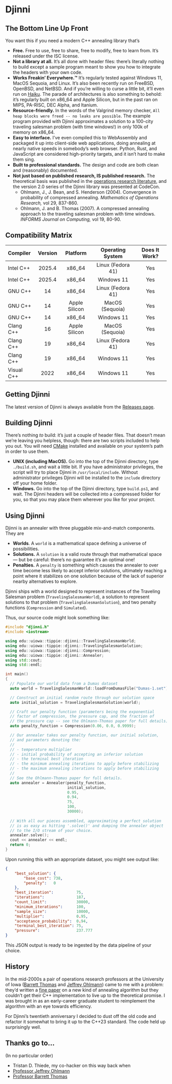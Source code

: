 # Djinni

## The Bottom Line Up Front
You want this if you need a modern C++ annealing library that’s

* **Free.** Free to use, free to share, free to modify, free to
  learn from. It’s released under the ISC license.
* **Not a library at all.** It’s all done with header files: there’s
  literally nothing to build except a sample program meant to show
  you how to integrate the headers with your own code.
* **Works Freakin’ Everywhere.™** It’s regularly tested against
  Windows 11, MacOS Sequoia, and Linux. It’s also been recently run
  on FreeBSD, OpenBSD, and NetBSD. And if you’re willing to curse a
  little bit, it’ll even run on [Haiku](https://www.haiku-os.org).
  The parade of architectures is also something to behold: it’s 
  regularly built on x86_64 and Apple Silicon, but in the past ran on
  MIPS, PA-RISC, DEC Alpha, and Itanium.
* **Resource-friendly.** In the words of the Valgrind memory checker,
  `All heap blocks were freed -- no leaks are possible`. The example
  program provided with Djinni approximates a solution to a 100-city
  traveling salesman problem (with time windows!) in only 100k of 
  memory on x86_64.
* **Easy to interface.** I’ve even compiled this to WebAssembly and
  packaged it up into client-side web applications, doing annealing
  at nearly native speeds in somebody’s web browser. Python, Rust, and
  JavaScript are considered high-priority targets, and it isn’t hard
  to make them sing.
* **Built to professional standards.** The design and code are both
  clean and (reasonably) documented.
* **Not just based on published research, IS published research.**
  The theoretical basis was published in the 
  [operations research literature](https://myweb.uiowa.edu/bthoa/DownloadItems/TSPTWpaper4-05-05.pdf),
  and the version 2.0 series of the Djinni library was presented at
  CodeCon.
  - Ohlmann, J., J. Bean, and S. Henderson (2004).
  Convergence in probability of compressed annealing.
  *Mathematics of Operations Research,* vol 29, 837-860.
  - Ohlmann, J. and B. Thomas (2007).
  A compressed annealing approach to the traveling salesman problem with time windows.
  *INFORMS Journal on Computing,* vol 19, 80-90.

## Compatibility Matrix
| **Compiler** | **Version** | **Platform**  | **Operating System** | **Does It Work?** |
|:-------------|:-----------:|:-------------:|:--------------------:|:-----------------:|
| Intel C++    |   2025.4    |    x86_64     | Linux (Fedora 41)    |           Yes     |
| Intel C++    |   2025.4    |    x86_64     | Windows 11           |           Yes     |
| GNU C++      |     14      |    x86_64     | Linux (Fedora 41)    |           Yes     |
| GNU C++      |     14      | Apple Silicon | MacOS (Sequoia)      |           Yes     |
| GNU C++      |     14      | x86_64        | Windows 11           |           Yes     |
| Clang C++    |     16      | Apple Silicon | MacOS (Sequoia)      |           Yes     |
| Clang C++    |     19      |    x86_64     | Linux (Fedora 41)    |           Yes     |
| Clang C++    |     19      |    x86_64     | Windows 11           |           Yes     |
| Visual C++   |    2022     |    x86_64     | Windows 11           |           Yes     |

## Getting Djinni
The latest version of Djinni is always available from the 
[Releases page](https://github.com/rjhansen/djinni/releases).

## Building Djinni
There’s nothing *to* build: it’s just a couple of header files. That
doesn’t mean we’re leaving you helpless, though: there are two scripts
included to help you out. You will need [CMake](https://www.cmake.org)
installed and available on your system’s path in order to use them.

* **UNIX (including MacOS).** Go into the top of the Djinni directory,
  type `./build.sh`, and wait a little bit. If you have administrator
  privileges, the script will try to place Djinni in `/usr/local/include`.
  Without administrator privileges Djinni will be installed to the 
  `include` directory off your home folder.
* **Windows.** Go into the top of the Djinni directory, type `build.ps1`,
  and wait. The Djinni headers will be collected into a compressed folder
  for you, so that you may place them wherever you like for your project.

## Using Djinni

Djinni is an annealer with three pluggable mix-and-match components. They are

* **Worlds**. A `world` is a mathematical space defining a universe of
  possibilities.
* **Solutions.** A `solution` is a valid route through that mathematical
  space — but be careful: there’s no guarantee it’s an optimal one!
* **Penalties.** A `penalty` is something which causes the annealer to
  over time become less likely to accept inferior solutions, ultimately
  reaching a point where it stabilizes on one solution because of the lack
  of superior nearby alternatives to explore.

Djinni ships with a world designed to represent instances of the Traveling
Salesman problem (`TravelingSalesmanWorld`), a solution to represent
solutions to that problem (`TravelingSalesmanSolution`), and two penalty
functions (`Compression` and `Simulated`).

Thus, our source code might look something like:

```c++
#include "djinni.h"
#include <iostream>

using edu::uiowa::tippie::djinni::TravelingSalesmanWorld;
using edu::uiowa::tippie::djinni::TravelingSalesmanSolution;
using edu::uiowa::tippie::djinni::Compression;
using edu::uiowa::tippie::djinni::Annealer;
using std::cout;
using std::endl;

int main()
{
  // Populate our world data from a Dumas dataset
  auto world = TravelingSalesmanWorld::loadFromDumasFile("Dumas-1.set");

  // Construct an initial random route through our solution space
  auto initial_solution = TravelingSalesmanSolution(world);

  // Craft our penalty function (parameters being the exponential
  // factor of compression, the pressure cap, and the fraction of
  // the pressure cap -- see the Ohlmann-Thomas paper for full details).
  auto penalty_function = Compression(0.06, 0.0, 0.9999);

  // Our annealer takes our penalty function, our initial solution,
  // and parameters denoting the:
  //
  // - temperature multiplier
  // - initial probability of accepting an inferior solution
  // - the terminal best iteration
  // - the minimum annealing iterations to apply before stabilizing
  // - the maximum annealing iterations to apply before stabilizing
  //
  // See the Ohlmann-Thomas paper for full details.
  auto annealer = Annealer(penalty_function,
                           initial_solution,
                           0.95,
                           0.94,
                           75,
                           100,
                           30000);
  
  // With all our pieces assembled, approximating a perfect solution
  // is as easy as hitting '.solve()' and dumping the annealer object
  // to the I/O stream of your choice.
  annealer.solve();
  cout << annealer << endl;
  return 0;
}
```

Upon running this with an appropriate dataset, you might see output like:

```json
{
	"best_solution": {
		"base_cost": 738,
		"penalty":   0
	},
	"best_iteration":          75,
	"iterations":              187,
	"count_limit":             30000,
	"minimum_iterations":      100,
	"sample_size":             10000,
	"multiplier":              0.95,
	"acceptance_probability":  0.94,
	"terminal_best_iteration": 75,
	"pressure":                237.777
}
```

This JSON output is ready to be ingested by the data pipeline of your choice.

## History
In the mid-2000s a pair of operations research professors at the
University of Iowa ([Barrett Thomas](https://tippie.uiowa.edu/people/barrett-thomas) 
and [Jeffrey Ohlmann](https://tippie.uiowa.edu/people/jeffrey-ohlmann)) came to me 
with a problem: they’d written a
[fine paper](https://myweb.uiowa.edu/bthoa/DownloadItems/TSPTWpaper4-05-05.pdf)
on a new kind of annealing algorithm but they couldn’t get their C++ 
implementation to live up to the theoretical promise. I was brought in 
as an early-career graduate student to reimplement the algorithm with 
an eye towards efficiency.

For Djinni’s twentieth anniversary I decided to dust off the old
code and refactor it somewhat to bring it up to the C++23 standard.
The code held up surprisingly well.

## Thanks go to…
(In no particular order)

* Tristan D. Thiede, my co-hacker on this way back when
* [Professor Jeffrey Ohlmann](https://tippie.uiowa.edu/people/jeffrey-ohlmann)
* [Professor Barrett Thomas](https://tippie.uiowa.edu/people/barrett-thomas)